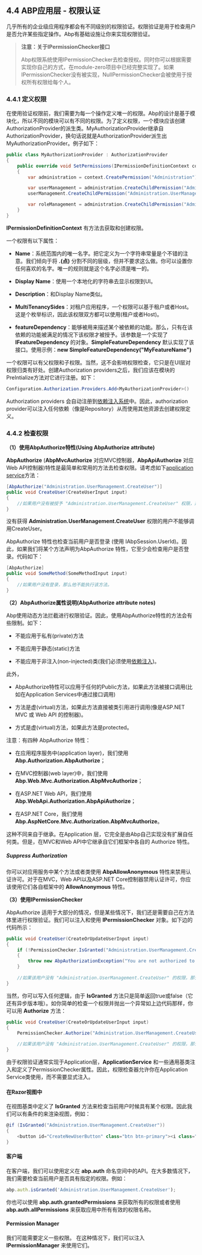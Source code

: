 ## 4.4 ABP应用层 - 权限认证

几乎所有的企业级应用程序都会有不同级别的权限验证。权限验证是用于检查用户是否允许某些指定操作。Abp有基础设施让你来实现权限验证。

>**注意：关于IPermissionChecker接口**
>
>Abp权限系统使用IPermissionChecker去检查授权。同时你可以根据需要实现你自己的方式，在module-zero项目中已经完整实现了。如果IPermissionChecker没有被实现，NullPermissionChecker会被使用于授权所有权限给每个人。

### 4.4.1 定义权限 

在使用验证权限前，我们需要为每一个操作定义唯一的权限。Abp的设计是基于模块化，所以不同的模块可以有不同的权限。为了定义权限，一个模块应该创建AuthorizationProvider的派生类。MyAuthorizationProvider继承自AuthorizationProvider，换句话说就是AuthorizationProvider派生出MyAuthorizationProvider。例子如下：

```csharp
public class MyAuthorizationProvider : AuthorizationProvider
{
    public override void SetPermissions(IPermissionDefinitionContext context)
    {
        var administration = context.CreatePermission("Administration");

        var userManagement = administration.CreateChildPermission("Administration.UserManagement");
        userManagement.CreateChildPermission("Administration.UserManagement.CreateUser");

        var roleManagement = administration.CreateChildPermission("Administration.RoleManagement");
    }
}
```

**IPermissionDefinitionContext** 有方法去获取和创建权限。

一个权限有以下属性：

* **Name**：系统范围内的唯一名字。把它定义为一个字符串常量是个不错的注意。我们倾向于将 **.(点)** 分割不同的层级，但并不要求这么做。你可以设置你任何喜欢的名字。唯一的规则就是这个名字必须是唯一的。 

* **Display Name**：使用一个本地化的字符串去显示权限到UI。 

* **Description**：和Display Name类似。 

* **MultiTenancySides**：对租户应用程序，一个权限可以基于租户或者Host。这是个枚举标识，因此该权限双方都可以使用(租户或者Host)。

* **featureDependency**：能够被用来描述某个被依赖的功能。那么，只有在该依赖的功能被满足的情况下该权限才被授予。该参数是一个实现了 **IFeatureDependency** 的对象。**SimpleFeatureDependency** 默认实现了该接口。使用示例：**new SimpleFeatureDependency("MyFeatureName")**

一个权限可以有父权限和子权限。当然，这不会影响权限检查，它只是在UI层对权限归类有好处。创建Authorization providers之后，我们应该在模块的PreIntialize方法对它进行注册。如下：

```csharp
Configuration.Authorization.Providers.Add<MyAuthorizationProvider>()
```

Authorization providers 会自动注册到[依赖注入系统](2.1ABP公共结构-依赖注入.md)中。因此，authorization provider可以注入任何依赖（像是Repository）从而使用其他资源去创建权限定义。

### 4.4.2 检查权限 ###

**（1）使用AbpAuthorize特性(Using AbpAuthorize attribute)**

**AbpAuthorize** (**AbpMvcAuthorize** 对应MVC控制器，**AbpApiAuthorize** 对应 Web API控制器)特性是最简单和常用的方法去检查权限。请考虑如下[application service](4.1ABP应用层-应用服务.md)方法：

```csharp	
[AbpAuthorize("Administration.UserManagement.CreateUser")]
public void CreateUser(CreateUserInput input)
{
    //如果用户没有被授予 "Administration.UserManagement.CreateUser" 权限，那么他不能执行这个方法.
}
```

没有获得 **Administration.UserManagement.CreateUser** 权限的用户不能够调用CreateUser。

AbpAuthorize 特性也检查当前用户是否登录 (使用 IAbpSession.UserId)。因此，如果我们将某个方法声明为AbpAuthorize 特性，它至少会检查用户是否登录。代码如下：

```csharp
[AbpAuthorize]
public void SomeMethod(SomeMethodInput input)
{
    //如果用户没有登录，那么他不能执行该方法。
}
```

**（2）AbpAuthorize属性说明(AbpAuthorize attribute notes)**

Abp使用动态方法拦截进行权限验证。因此，使用AbpAuthorize特性的方法会有些限制。如下： 

* 不能应用于私有(private)方法 

* 不能应用于静态(static)方法 

* 不能应用于非注入(non-injected)类(我们必须使用[依赖注入](2.1ABP公共结构-依赖注入.md))。

此外，

* AbpAuthorize特性可以应用于任何的Public方法，如果此方法被接口调用(比如在Application Services中通过接口调用)

* 方法是虚(virtual)方法，如果此方法直接被类引用进行调用(像是ASP.NET MVC 或 Web API 的控制器)。

* 方式是虚(virtual)方法，如果此方法是protected。

注意：有四种 AbpAuthorize 特性：

* 在应用程序服务中(application layer)，我们使用 **Abp.Authorization.AbpAuthorize**； 

* 在MVC控制器(web layer)中，我们使用 **Abp.Web.Mvc.Authorization.AbpMvcAuthorize**；

* 在ASP.NET Web API，我们使用  **Abp.WebApi.Authorization.AbpApiAuthorize**；

* 在ASP.NET Core，我们使用  **Abp.AspNetCore.Mvc.Authorization.AbpMvcAuthorize**。

这种不同来自于继承。在Application 层，它完全是由Abp自己实现没有扩展自任何类。但是，在MVC和Web API中它继承自它们框架中各自的 Authorize 特性。

##### Suppress Authorization

你可以对应用服务中某个方法或者类使用 **AbpAllowAnonymous** 特性来禁用认证许可。对于在MVC，Web API以及ASP.NET Core控制器禁用认证许可，你应该使用它们各自框架中的 **AllowAnonymous** 特性。

**（3）使用IPermissionChecker**

AbpAuthorize 适用于大部分的情况，但是某些情况下，我们还是需要自己在方法体里进行权限验证。我们可以注入和使用 **IPermissionChecker** 对象。如下边的代码所示：

```csharp
public void CreateUser(CreateOrUpdateUserInput input)
{
    if (!PermissionChecker.IsGranted("Administration.UserManagement.CreateUser"))
    {
        throw new AbpAuthorizationException("You are not authorized to create user!");
    }
    
    //如果该用户没有 "Administration.UserManagement.CreateUser" 的权限，那么它就不能运行到这个地方。
}
```

当然，你可以写入任何逻辑，由于 **IsGranted** 方法只是简单返回true或false（它还有异步版本哦）。如你简单的检查一个权限并抛出一个异常如上边代码那样，你可以用 **Authorize** 方法：

```csharp
public void CreateUser(CreateOrUpdateUserInput input)
{
    PermissionChecker.Authorize("Administration.UserManagement.CreateUser");

    //如果该用户没有 "Administration.UserManagement.CreateUser" 的权限，那么它就不能运行到这个地方。
}
```

由于权限验证通常实现于Application层，**ApplicationService** 和一些通用基类注入和定义了PermissionChecker属性。因此，权限检查器允许你在Application Service类使用，而不需要显式注入。

#### 在Razor视图中

在视图基类中定义了 **IsGranted** 方法来检查当前用户时候具有某个权限。因此我们可以有条件的来渲染视图，例如：

```csharp
@if (IsGranted("Administration.UserManagement.CreateUser"))
{
    <button id="CreateNewUserButton" class="btn btn-primary"><i class="fa fa-plus"></i> @L("CreateNewUser")</button>
}
```

#### 客户端

在客户端，我们可以使用定义在 **abp.auth** 命名空间中的API。在大多数情况下，我们需要检查当前用户是否具有指定的权限。例如：

```javascript
abp.auth.isGranted('Administration.UserManagement.CreateUser');
```

你也可以使用 **abp.auth.grantedPermissions** 来获取所有的权限或者使用 **abp.auth.allPermissions** 来获取应用中所有有效的权限名称。

#### Permission Manager

我们可能需要定义一些权限。 在这种情况下，我们可以注入 **IPermissionManager** 来使用它们。



